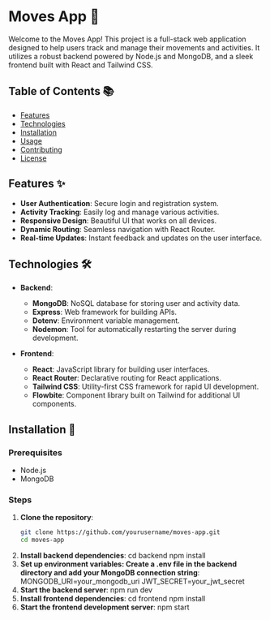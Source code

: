 # Moves App 🚀

Welcome to the Moves App! This project is a full-stack web application designed to help users track and manage their movements and activities. It utilizes a robust backend powered by Node.js and MongoDB, and a sleek frontend built with React and Tailwind CSS.

## Table of Contents 📚

- [Features](#features)
- [Technologies](#technologies)
- [Installation](#installation)
- [Usage](#usage)
- [Contributing](#contributing)
- [License](#license)

## Features ✨

- **User Authentication**: Secure login and registration system.
- **Activity Tracking**: Easily log and manage various activities.
- **Responsive Design**: Beautiful UI that works on all devices.
- **Dynamic Routing**: Seamless navigation with React Router.
- **Real-time Updates**: Instant feedback and updates on the user interface.

## Technologies 🛠️

- **Backend**:
  - **MongoDB**: NoSQL database for storing user and activity data.
  - **Express**: Web framework for building APIs.
  - **Dotenv**: Environment variable management.
  - **Nodemon**: Tool for automatically restarting the server during development.

- **Frontend**:
  - **React**: JavaScript library for building user interfaces.
  - **React Router**: Declarative routing for React applications.
  - **Tailwind CSS**: Utility-first CSS framework for rapid UI development.
  - **Flowbite**: Component library built on Tailwind for additional UI components.

## Installation 🔧

### Prerequisites

- Node.js
- MongoDB

### Steps

1. **Clone the repository**:
   ```bash
   git clone https://github.com/yourusername/moves-app.git
   cd moves-app
2. **Install backend dependencies**:
   cd backend
   npm install
3. **Set up environment variables: Create a .env file in the backend directory and add your MongoDB connection string**:
   MONGODB_URI=your_mongodb_uri
   JWT_SECRET=your_jwt_secret
4. **Start the backend server**:
   npm run dev
5. **Install frontend dependencies**:
   cd frontend
   npm install
6. **Start the frontend development server**:
   npm start













